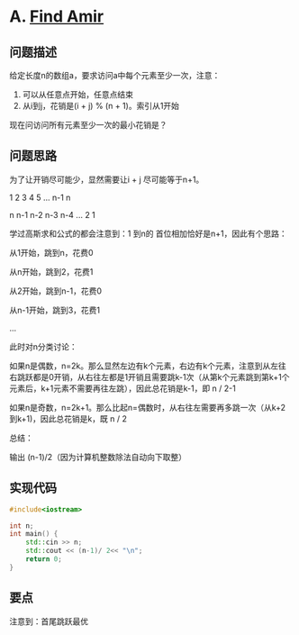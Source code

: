 # A. [Find Amir](https://codeforces.com/problemset/problem/804/A)

## 问题描述

给定长度n的数组a，要求访问a中每个元素至少一次，注意：

1. 可以从任意点开始，任意点结束
2. 从i到j，花销是(i + j) % (n + 1)。索引从1开始



现在问访问所有元素至少一次的最小花销是？



## 问题思路

为了让开销尽可能少，显然需要让i + j 尽可能等于n+1。



1 	2 	3 	4 	5	 ... 	n-1 	n

n    n-1  n-2 n-3 n-4   ... 	2    	1



学过高斯求和公式的都会注意到：1 到n的 首位相加恰好是n+1，因此有个思路：



从1开始，跳到n，花费0

从n开始，跳到2，花费1

从2开始，跳到n-1，花费0

从n-1开始，跳到3，花费1

...



此时对n分类讨论：

如果n是偶数，n=2k。那么显然左边有k个元素，右边有k个元素，注意到从左往右跳跃都是0开销，从右往左都是1开销且需要跳k-1次（从第k个元素跳到第k+1个元素后，k+1元素不需要再往左跳），因此总花销是k-1，即 n / 2-1

如果n是奇数，n=2k+1。那么比起n=偶数时，从右往左需要再多跳一次（从k+2到k+1)，因此总花销是k，既 n / 2



总结：

输出 (n-1)/2（因为计算机整数除法自动向下取整）



## 实现代码

```c++
#include<iostream>

int n;
int main() {
	std::cin >> n; 
	std::cout << (n-1)/ 2<< "\n";	
	return 0;
}
```





## 要点

注意到：首尾跳跃最优